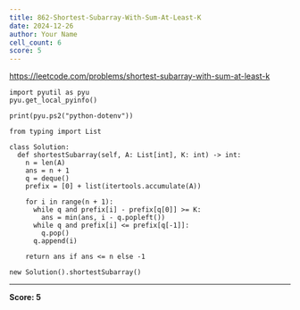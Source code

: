 ```yaml
---
title: 862-Shortest-Subarray-With-Sum-At-Least-K
date: 2024-12-26
author: Your Name
cell_count: 6
score: 5
---
```


https://leetcode.com/problems/shortest-subarray-with-sum-at-least-k


```
import pyutil as pyu
pyu.get_local_pyinfo()
```


```
print(pyu.ps2("python-dotenv"))
```


```
from typing import List
```


```
class Solution:
  def shortestSubarray(self, A: List[int], K: int) -> int:
    n = len(A)
    ans = n + 1
    q = deque()
    prefix = [0] + list(itertools.accumulate(A))

    for i in range(n + 1):
      while q and prefix[i] - prefix[q[0]] >= K:
        ans = min(ans, i - q.popleft())
      while q and prefix[i] <= prefix[q[-1]]:
        q.pop()
      q.append(i)

    return ans if ans <= n else -1
```


```
new Solution().shortestSubarray()
```


---
**Score: 5**